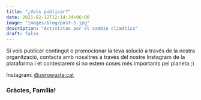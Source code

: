 ```yaml
---
title: "¿Vols publicar?"
date: 2021-02-12T12:14:34+06:00
image: "images/blog/post-5.jpg"
description: "Activistas por el cambio climático"
draft: false
---
```


Si vols publicar contingut o promocionar la teva solució a través de la nostra organització, contacta amb nosaltres a través del nostre Instagram de la plataforma i et contestarem si no estem coses més importants pel planeta ;)

Instagram: [@zerowaste.cat](https://www.instagram.com/zerowaste.cat/)

### Gràcies, Família!
